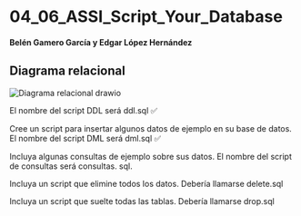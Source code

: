 # 04_06_ASSI_Script_Your_Database
#### Belén Gamero García y Edgar López Hernández

## Diagrama relacional
![Diagrama relacional drawio](https://user-images.githubusercontent.com/91567318/214814492-e9ea4301-01fc-448f-a9e4-4b6659d829d7.png)

El nombre del script DDL será ddl.sql ✅

Cree un script para insertar algunos datos de ejemplo en su base de datos. El nombre del script DML será dml.sql ✅

Incluya algunas consultas de ejemplo sobre sus datos. El nombre del script de consultas será consultas.
sql.

Incluya un script que elimine todos los datos. Debería llamarse delete.sql

Incluya un script que suelte todas las tablas. Debería llamarse drop.sql
